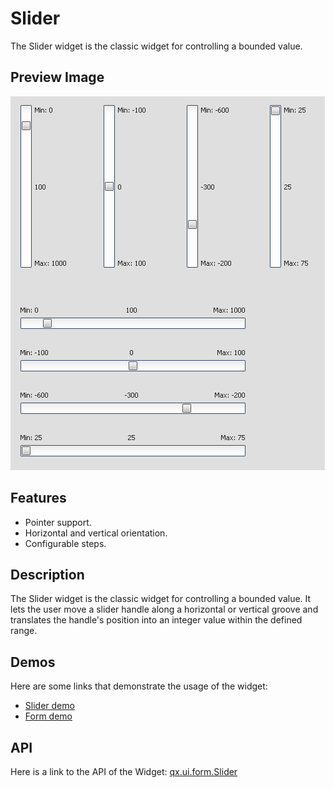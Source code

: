 # Slider

The Slider widget is the classic widget for controlling a bounded
value.

## Preview Image

![Slider](slider.png)

## Features

-   Pointer support.
-   Horizontal and vertical orientation.
-   Configurable steps.

## Description

The Slider widget is the classic widget for controlling a bounded
value. It lets the user move a slider handle along a horizontal or
vertical groove and translates the handle's position into an integer
value within the defined range.

## Demos

Here are some links that demonstrate the usage of the widget:

-   [Slider demo](apps://demobrowser/#widget~Slider.html)
-   [Form demo](apps://demobrowser/#showcase~Form.html)

## API

Here is a link to the API of the Widget: [qx.ui.form.Slider](apps://apiviewer/#qx.ui.form.Slider)
